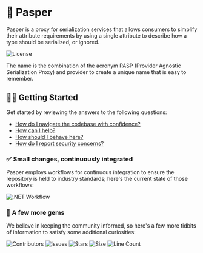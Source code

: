 # 🎨 Pasper

Pasper is a proxy for serialization services that allows consumers to simplify their attribute requirements by using a single attribute to describe how a type should be serialized, or ignored.

![License](https://img.shields.io/github/license/tacosontitan/Pasper?logo=github&style=for-the-badge)

The name is the combination of the acronym PASP (Provider Agnostic Serialization Proxy) and provider to create a unique name that is easy to remember.

## 💁‍♀️ Getting Started

Get started by reviewing the answers to the following questions:

- [How do I navigate the codebase with confidence?](http://pasper.tacosontitan.com)
- [How can I help?](./CONTRIBUTING.md)
- [How should I behave here?](./CODE_OF_CONDUCT.md)
- [How do I report security concerns?](./SECURITY.md)

### ✅ Small changes, continuously integrated

Pasper employs workflows for continuous integration to ensure the repository is held to industry standards; here's the current state of those workflows:

![.NET Workflow](https://img.shields.io/github/actions/workflow/status/tacosontitan/Pasper/dotnet.yml?label=Build%20and%20Test&logo=dotnet&style=for-the-badge)

### 💎 A few more gems

We believe in keeping the community informed, so here's a few more tidbits of information to satisfy some additional curiosities:

![Contributors](https://img.shields.io/github/contributors/tacosontitan/Pasper?logo=github&style=for-the-badge)
![Issues](https://img.shields.io/github/issues/tacosontitan/Pasper?logo=github&style=for-the-badge)
![Stars](https://img.shields.io/github/stars/tacosontitan/Pasper?logo=github&style=for-the-badge)
![Size](https://img.shields.io/github/languages/code-size/tacosontitan/Pasper?logo=github&style=for-the-badge)
![Line Count](https://img.shields.io/tokei/lines/github/tacosontitan/Pasper?logo=github&style=for-the-badge)
